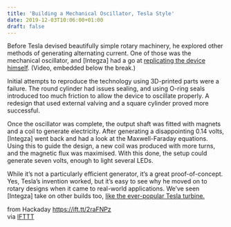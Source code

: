 ```yaml
---
title: 'Building a Mechanical Oscillator, Tesla Style'
date: 2019-12-03T10:06:00+01:00
draft: false
---
```


Before Tesla devised beautifully simple rotary machinery, he explored other methods of generating alternating current. One of those was the mechanical oscillator, and \[Integza\] had a go at [replicating the device himself](https://www.youtube.com/watch?v=l5rEW9QgJDc). (Video, embedded below the break.)

Initial attempts to reproduce the technology using 3D-printed parts were a failure. The round cylinder had issues sealing, and using O-ring seals introduced too much friction to allow the device to oscillate properly. A redesign that used external valving and a square cylinder proved more successful.

Once the oscillator was complete, the output shaft was fitted with magnets and a coil to generate electricity. After generating a disappointing 0.14 volts, \[Integza\] went back and had a look at the Maxwell-Faraday equations. Using this to guide the design, a new coil was produced with more turns, and the magnetic flux was maximised. With this done, the setup could generate seven volts, enough to light several LEDs.

While it’s not a particularly efficient generator, it’s a great proof-of-concept. Yes, Tesla’s invention worked, but it’s easy to see why he moved on to rotary designs when it came to real-world applications. We’ve seen \[Integza\] take on other builds too, [like the ever-popular Tesla turbine.](https://hackaday.com/2018/11/22/pla-foils-homemade-tachometer/)

  
  
from Hackaday https://ift.tt/2raFNPz  
via [IFTTT](https://ifttt.com/?ref=da&site=blogger)